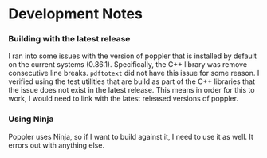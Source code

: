 # Development Notes

### Building with the latest release

I ran into some issues with the version of poppler that is installed by
default on the current systems (0.86.1).
Specifically, the C++ library was remove consecutive line breaks. `pdftotext` did not
have this issue for some reason.
I verified using the test utilities that are build as part of the C++ libraries that
the issue does not exist in the latest release.
This means in order for this to work, I would need to link with the latest released versions
of poppler.

### Using Ninja

Poppler uses Ninja, so if I want to build against it, I need to use it as well.
It errors out with anything else.
